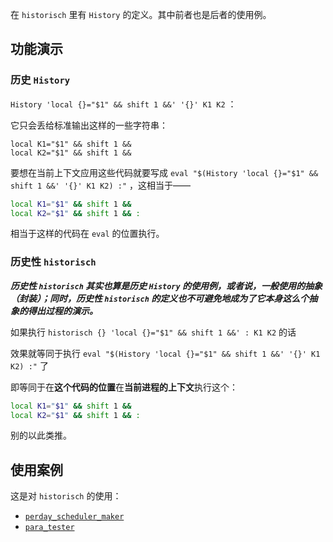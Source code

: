 在 `historisch` 里有 `History` 的定义。其中前者也是后者的使用例。

## 功能演示

### 历史 `History`

`History 'local {}="$1" && shift 1 &&' '{}' K1 K2` ：

它只会丢给标准输出这样的一些字符串：

~~~ text
local K1="$1" && shift 1 &&
local K2="$1" && shift 1 &&
~~~

要想在当前上下文应用这些代码就要写成 `eval "$(History 'local {}="$1" && shift 1 &&' '{}' K1 K2) :"` ，这相当于——

~~~ sh
local K1="$1" && shift 1 &&
local K2="$1" && shift 1 && :
~~~

相当于这样的代码在 `eval` 的位置执行。

### 历史性 `historisch`

***历史性 `historisch` 其实也算是历史 `History` 的使用例，或者说，一般使用的抽象（封装）；同时，历史性 `historisch` 的定义也不可避免地成为了它本身这么个抽象的得出过程的演示。***

如果执行 `historisch {} 'local {}="$1" && shift 1 &&' : K1 K2` 的话

效果就等同于执行 `eval "$(History 'local {}="$1" && shift 1 &&' '{}' K1 K2) :"` 了

即等同于在**这个代码的位置**在**当前进程的上下文**执行这个：

~~~ sh
local K1="$1" && shift 1 &&
local K2="$1" && shift 1 && :
~~~

别的以此类推。

## 使用案例

这是对 `historisch` 的使用：

- [`perday_scheduler_maker`](perday_scheduler_maker)
- [`para_tester`](para_tester)

